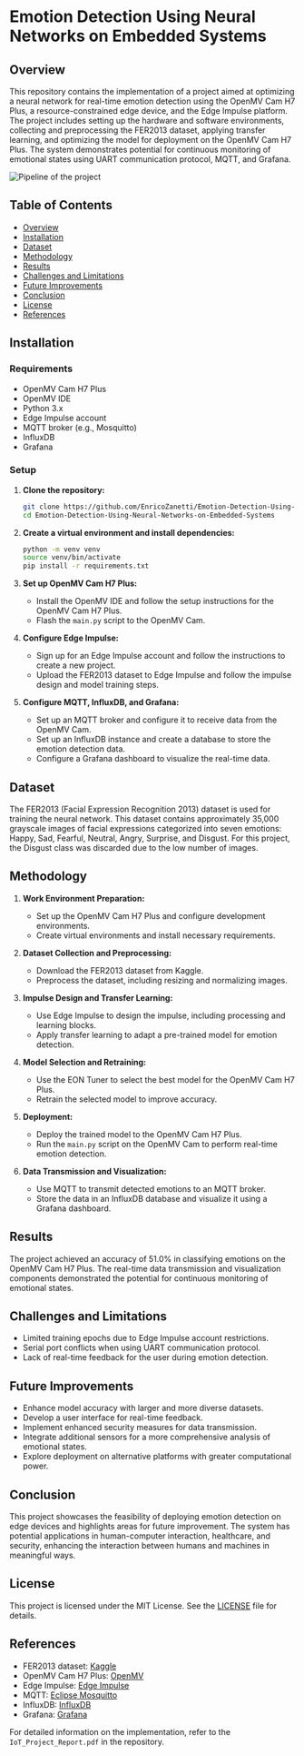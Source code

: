 # Emotion Detection Using Neural Networks on Embedded Systems

## Overview

This repository contains the implementation of a project aimed at optimizing a neural network for real-time emotion detection using the OpenMV Cam H7 Plus, a resource-constrained edge device, and the Edge Impulse platform. The project includes setting up the hardware and software environments, collecting and preprocessing the FER2013 dataset, applying transfer learning, and optimizing the model for deployment on the OpenMV Cam H7 Plus. The system demonstrates potential for continuous monitoring of emotional states using UART communication protocol, MQTT, and Grafana.

![Pipeline of the project](https://github.com/EnricoZanetti/Emotion-Detection-Using-Neural-Networks-on-Embedded-Systems/blob/main/images/IoT-pipeline.png)

## Table of Contents
- [Overview](#overview)
- [Installation](#installation)
- [Dataset](#dataset)
- [Methodology](#methodology)
- [Results](#results)
- [Challenges and Limitations](#challenges-and-limitations)
- [Future Improvements](#future-improvements)
- [Conclusion](#conclusion)
- [License](#license)
- [References](#references)

## Installation

### Requirements
- OpenMV Cam H7 Plus
- OpenMV IDE
- Python 3.x
- Edge Impulse account
- MQTT broker (e.g., Mosquitto)
- InfluxDB
- Grafana

### Setup

1. **Clone the repository:**
   ```bash
   git clone https://github.com/EnricoZanetti/Emotion-Detection-Using-Neural-Networks-on-Embedded-Systems.git
   cd Emotion-Detection-Using-Neural-Networks-on-Embedded-Systems
   ```

2. **Create a virtual environment and install dependencies:**
   ```bash
   python -m venv venv
   source venv/bin/activate
   pip install -r requirements.txt
   ```

3. **Set up OpenMV Cam H7 Plus:**
   - Install the OpenMV IDE and follow the setup instructions for the OpenMV Cam H7 Plus.
   - Flash the `main.py` script to the OpenMV Cam.

4. **Configure Edge Impulse:**
   - Sign up for an Edge Impulse account and follow the instructions to create a new project.
   - Upload the FER2013 dataset to Edge Impulse and follow the impulse design and model training steps.

5. **Configure MQTT, InfluxDB, and Grafana:**
   - Set up an MQTT broker and configure it to receive data from the OpenMV Cam.
   - Set up an InfluxDB instance and create a database to store the emotion detection data.
   - Configure a Grafana dashboard to visualize the real-time data.

## Dataset

The FER2013 (Facial Expression Recognition 2013) dataset is used for training the neural network. This dataset contains approximately 35,000 grayscale images of facial expressions categorized into seven emotions: Happy, Sad, Fearful, Neutral, Angry, Surprise, and Disgust. For this project, the Disgust class was discarded due to the low number of images.

## Methodology

1. **Work Environment Preparation:**
   - Set up the OpenMV Cam H7 Plus and configure development environments.
   - Create virtual environments and install necessary requirements.

2. **Dataset Collection and Preprocessing:**
   - Download the FER2013 dataset from Kaggle.
   - Preprocess the dataset, including resizing and normalizing images.

3. **Impulse Design and Transfer Learning:**
   - Use Edge Impulse to design the impulse, including processing and learning blocks.
   - Apply transfer learning to adapt a pre-trained model for emotion detection.

4. **Model Selection and Retraining:**
   - Use the EON Tuner to select the best model for the OpenMV Cam H7 Plus.
   - Retrain the selected model to improve accuracy.

5. **Deployment:**
   - Deploy the trained model to the OpenMV Cam H7 Plus.
   - Run the `main.py` script on the OpenMV Cam to perform real-time emotion detection.

6. **Data Transmission and Visualization:**
   - Use MQTT to transmit detected emotions to an MQTT broker.
   - Store the data in an InfluxDB database and visualize it using a Grafana dashboard.

## Results

The project achieved an accuracy of 51.0% in classifying emotions on the OpenMV Cam H7 Plus. The real-time data transmission and visualization components demonstrated the potential for continuous monitoring of emotional states.

## Challenges and Limitations

- Limited training epochs due to Edge Impulse account restrictions.
- Serial port conflicts when using UART communication protocol.
- Lack of real-time feedback for the user during emotion detection.

## Future Improvements

- Enhance model accuracy with larger and more diverse datasets.
- Develop a user interface for real-time feedback.
- Implement enhanced security measures for data transmission.
- Integrate additional sensors for a more comprehensive analysis of emotional states.
- Explore deployment on alternative platforms with greater computational power.

## Conclusion

This project showcases the feasibility of deploying emotion detection on edge devices and highlights areas for future improvement. The system has potential applications in human-computer interaction, healthcare, and security, enhancing the interaction between humans and machines in meaningful ways.

## License

This project is licensed under the MIT License. See the [LICENSE](LICENSE) file for details.

## References

- FER2013 dataset: [Kaggle](https://www.kaggle.com/c/challenges-in-representation-learning-facial-expression-recognition-challenge/data)
- OpenMV Cam H7 Plus: [OpenMV](https://openmv.io/products/openmv-cam-h7-plus)
- Edge Impulse: [Edge Impulse](https://www.edgeimpulse.com/)
- MQTT: [Eclipse Mosquitto](https://mosquitto.org/)
- InfluxDB: [InfluxDB](https://www.influxdata.com/)
- Grafana: [Grafana](https://grafana.com/)

For detailed information on the implementation, refer to the `IoT_Project_Report.pdf` in the repository.

